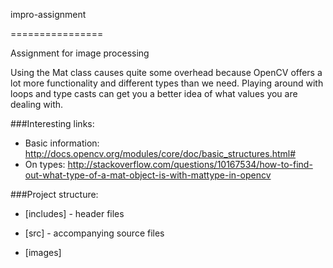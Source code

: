 impro-assignment

================



Assignment for image processing



Using the Mat class causes quite some overhead because OpenCV offers a lot more functionality and different types than we need. Playing around with loops and type casts can get you a better idea of what values you are dealing with.



###Interesting links:

- Basic information: http://docs.opencv.org/modules/core/doc/basic_structures.html#
- On types: http://stackoverflow.com/questions/10167534/how-to-find-out-what-type-of-a-mat-object-is-with-mattype-in-opencv



###Project structure:

- [includes] - header files

- [src] - accompanying source files

- [images]
